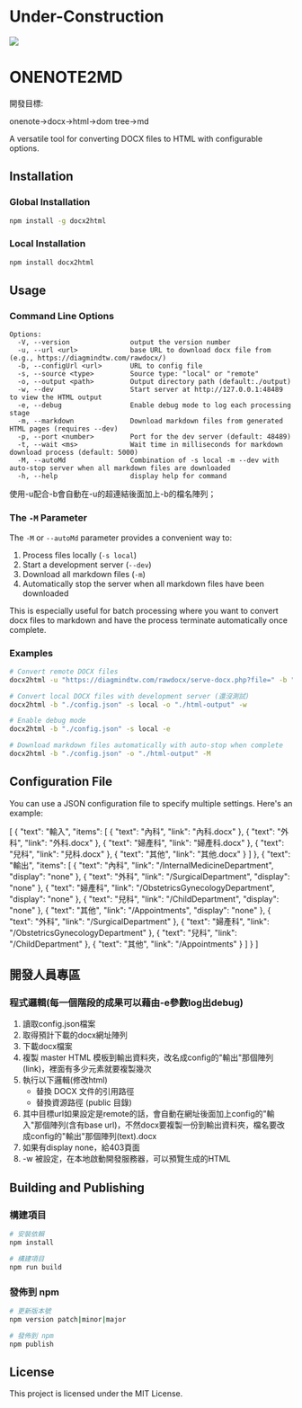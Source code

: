 # Under-Construction

![](https://raw.githubusercontent.com/ugurcandede/Under-Construction/refs/heads/master/construction-scene/Capture.PNG)

# ONENOTE2MD

開發目標:

onenote->docx->html->dom tree->md

A versatile tool for converting DOCX files to HTML with configurable options.

## Installation

### Global Installation

```bash
npm install -g docx2html
```

### Local Installation

```bash
npm install docx2html
```

## Usage

### Command Line Options

```
Options:
  -V, --version               output the version number
  -u, --url <url>             base URL to download docx file from (e.g., https://diagmindtw.com/rawdocx/)
  -b, --configUrl <url>       URL to config file
  -s, --source <type>         Source type: "local" or "remote"
  -o, --output <path>         Output directory path (default:./output)
  -w, --dev                   Start server at http://127.0.0.1:48489 to view the HTML output
  -e, --debug                 Enable debug mode to log each processing stage
  -m, --markdown              Download markdown files from generated HTML pages (requires --dev)
  -p, --port <number>         Port for the dev server (default: 48489)
  -t, --wait <ms>             Wait time in milliseconds for markdown download process (default: 5000)
  -M, --autoMd                Combination of -s local -m --dev with auto-stop server when all markdown files are downloaded
  -h, --help                  display help for command
```


使用-u配合-b會自動在-u的超連結後面加上-b的檔名陣列；

### The `-M` Parameter

The `-M` or `--autoMd` parameter provides a convenient way to:
1. Process files locally (`-s local`)
2. Start a development server (`--dev`)
3. Download all markdown files (`-m`)
4. Automatically stop the server when all markdown files have been downloaded

This is especially useful for batch processing where you want to convert docx files to markdown and have the process terminate automatically once complete.

### Examples

```bash
# Convert remote DOCX files
docx2html -u "https://diagmindtw.com/rawdocx/serve-docx.php?file=" -b "https://diagmindtw.com/kcms0.php#edit" -s remote

# Convert local DOCX files with development server (還沒測試)
docx2html -b "./config.json" -s local -o "./html-output" -w

# Enable debug mode
docx2html -b "./config.json" -s local -e

# Download markdown files automatically with auto-stop when complete
docx2html -b "./config.json" -o "./html-output" -M
```

## Configuration File

You can use a JSON configuration file to specify multiple settings. Here's an example:

[
    {
        "text": "輸入",
        "items": [
            {
                "text": "內科",
                "link": "內科.docx"
            },
            {
                "text": "外科",
                "link": "外科.docx"
            },
            {
                "text": "婦產科",
                "link": "婦產科.docx"
            },
            {
                "text": "兒科",
                "link": "兒科.docx"
            },
            {
                "text": "其他",
                "link": "其他.docx"
            }
        ]
    },
    {
        "text": "輸出",
        "items": [
            {
                "text": "內科",
                "link": "/InternalMedicineDepartment",
"display": "none"
            },
            {
                "text": "外科",
                "link": "/SurgicalDepartment",
                "display": "none"
            },
            {
                "text": "婦產科",
                "link": "/ObstetricsGynecologyDepartment",
                "display": "none"
            },
            {
                "text": "兒科",
                "link": "/ChildDepartment",
                "display": "none"
            },
            {
                "text": "其他",
                "link": "/Appointments",
                "display": "none"
            },
            {
                "text": "外科",
                "link": "/SurgicalDepartment"
            },
            {
                "text": "婦產科",
                "link": "/ObstetricsGynecologyDepartment"
            },
            {
                "text": "兒科",
                "link": "/ChildDepartment"
            },
            {
                "text": "其他",
                "link": "/Appointments"
            }
        ]
    }
]


## 開發人員專區

### 程式邏輯(每一個階段的成果可以藉由-e參數log出debug)

1. 讀取config.json檔案
2. 取得預計下載的docx網址陣列
3. 下載docx檔案
4. 複製 master HTML 模板到輸出資料夾，改名成config的"輸出"那個陣列(link)，裡面有多少元素就要複製幾次
5. 執行以下邏輯(修改html)
   - 替換 DOCX 文件的引用路徑
   - 替換資源路徑 (public 目錄)
6. 其中目標url如果設定是remote的話，會自動在網址後面加上config的"輸入"那個陣列(含有base url)，不然docx要複製一份到輸出資料夾，檔名要改成config的"輸出"那個陣列(text).docx
7. 如果有display none，給403頁面
8. -w 被設定，在本地啟動開發服務器，可以預覽生成的HTML

## Building and Publishing

### 構建項目

```bash
# 安裝依賴
npm install

# 構建項目
npm run build
```

### 發佈到 npm

```bash
# 更新版本號
npm version patch|minor|major

# 發佈到 npm
npm publish
```

## License

This project is licensed under the MIT License.
